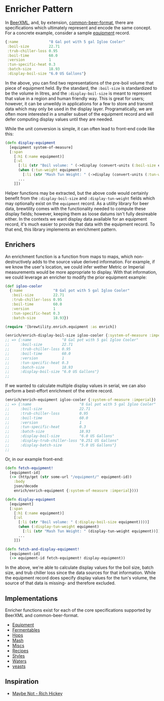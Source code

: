 # Enricher Pattern

In [BeerXML](http://www.beerxml.com/ "The XML standard to encode beer data"), and, by extension, [common-beer-format](https://github.com/Wall-Brew-Co/common-beer-format "A clojure library/spec for BeerXML"), there are specifications which ultimately represent and encode the same concept.
For a concrete example, consider a sample [equipment](https://github.com/Wall-Brew-Co/common-beer-format/blob/master/src/common_beer_format/equipment.cljc "The specification for a piece of brewing equipment") record.

```clj
{:name              "8 Gal pot with 5 gal Igloo Cooler"
 :boil-size         22.71
 :trub-chiller-loss 0.95
 :boil-time         60.0
 :version           1
 :tun-specific-heat 0.3
 :batch-size        18.93
 :display-boil-size "6.0 US Gallons"}
```

In the above, you can find two representations of the pre-boil volume that piece of equipment held.
By the standard, the `:boil-size` is standardized to be the volume in litres, and the `:display-boil-size` is meant to represent that value in a region and human friendly way.
This is great for users; however, it can be unweildy in applications for a few to store and transmit data which may only be used in the display layer. Programatically, we are often more interested in a smaller subset of the equipment record and will defer computing display values until they are needed.

While the unit conversion is simple, it can often lead to front-end code like this:

```clj
(defn display-equipment
  [equipment system-of-measure]
  [:span
    [:h1 (:name equipment)]
    [:ul
      [:li (str "Boil volume: " (->display (convert-units (:boil-size equipment) system-of-measure)))]
      (when (:tun-weight equipment)
        [:li (str "Mash Tun Weight: " (->display (convert-units (:tun-weight equipment) system-of-measure)))])
      ...
    ]])
```

Helper functions may be extracted, but the above code would certainly benefit from the `:display-boil-size` and `:display-tun-weight` fields which may optionally exist on the `equipment` record.
As a utility library for beer data, brewtility comes with the functionality needed to compute these display fields; however, keeping them as loose datums isn't fully desireable either.
In the contexts we want display data available for an equipment record, it's much easier to provide that data with the equipment record.
To that end, this library implements an enrichment pattern.

## Enrichers

An enrichment function is a function from maps to maps, which non-destructively adds to the source value derived information.
For example, if we know the user's location, we could infer wether Metric or Imperial measurements would be more appropriate to display.
With that information, we could leverage an enricher to modify the prior equipment example:

```clj
(def igloo-cooler
  {:name              "8 Gal pot with 5 gal Igloo Cooler"
   :boil-size         22.71
   :trub-chiller-loss 0.95
   :boil-time         60.0
   :version           1
   :tun-specific-heat 0.3
   :batch-size        18.93})

(require '[brewtility.enrich.equipment :as enrich])

(enrich/enrich-display-boil-size igloo-cooler {:system-of-measure :imperial})
;; => {:name              "8 Gal pot with 5 gal Igloo Cooler"
;;     :boil-size         22.71
;;     :trub-chiller-loss 0.95
;;     :boil-time         60.0
;;     :version           1
;;     :tun-specific-heat 0.3
;;     :batch-size        18.93
;;     :display-boil-size "6.0 US Gallons"}
;;
```

If we wanted to calculate multiple display values in serial, we can also perform a best-effort enrichment of the entire record.

```clj
(enrich/enrich-equipment igloo-cooler {:system-of-measure :imperial})
;; => {:name                      "8 Gal pot with 5 gal Igloo Cooler"
;;     :boil-size                 22.71
;;     :trub-chiller-loss         0.95
;;     :boil-time                 60.0
;;     :version                   1
;;     :tun-specific-heat         0.3
;;     :batch-size                18.93
;;     :display-boil-size         "6.0 US Gallons"
;;     :display-trub-chiller-loss "0.251 US Gallons"
;;     :display-batch-size        "5.0 US Gallons"}
;;
```

Or, in our example front-end:

```clj
(defn fetch-equipment!
  [equipment-id]
  (-> (http/get (str some-url "/equipment/" equipment-id))
    :body
    json/decode
    enrich/enrich-equipment {:system-of-measure :imperial})))

(defn display-equipment
  [equipment]
  [:span
    [:h1 (:name equipment)]
    [:ul
      [:li (str "Boil volume: " (:display-boil-size equipment))))]
      (when (:display-tun-weight equipment)
        [:li (str "Mash Tun Weight: " (display-tun-weight equipment))])
      ...
    ]])

(defn fetch-and-display-equipment!
  [equipment-id]
  (-> equipment-id fetch-equipment! display-equipment))
```

In the above, we're able to calculate display values for the boil size, batch size, and trub chiller loss since the data sources for that information.
While the equipment record does specify display values for the tun's volume, the source of that data is missing- and therefore excluded.

## Implementations

Enricher functions exist for each of the core specifications supported by BeerXML and common-beer-format.

- [Equipment](https://github.com/Wall-Brew-Co/brewtility/blob/master/src/brewtility/enrich/equipment.cljc "Equipment enrichers")
- [Fermentables](https://github.com/Wall-Brew-Co/brewtility/blob/master/src/brewtility/enrich/fermentables.cljc "Fermentable enrichers")
- [Hops](https://github.com/Wall-Brew-Co/brewtility/blob/master/src/brewtility/enrich/hops.cljc "Hop enrichers")
- [Mash](https://github.com/Wall-Brew-Co/brewtility/blob/master/src/brewtility/enrich/mash.cljc "Mash enrichers")
- [Miscs](https://github.com/Wall-Brew-Co/brewtility/blob/master/src/brewtility/enrich/miscs.cljc "Misc enrichers")
- [Recipes](https://github.com/Wall-Brew-Co/brewtility/blob/master/src/brewtility/enrich/recipes.cljc "Recipe enrichers")
- [Styles](https://github.com/Wall-Brew-Co/brewtility/blob/master/src/brewtility/enrich/styles.cljc "Style enrichers")
- [Waters](https://github.com/Wall-Brew-Co/brewtility/blob/master/src/brewtility/enrich/waters.cljc "Water enrichers")
- [yeasts](https://github.com/Wall-Brew-Co/brewtility/blob/master/src/brewtility/enrich/yeasts.cljc "Yeast enrichers")

## Inspiration

- [Maybe Not - Rich Hickey](https://www.youtube.com/watch?v=YR5WdGrpoug&ab_channel=ClojureTV "A great presentation on the types of problems type systems try to solve")
